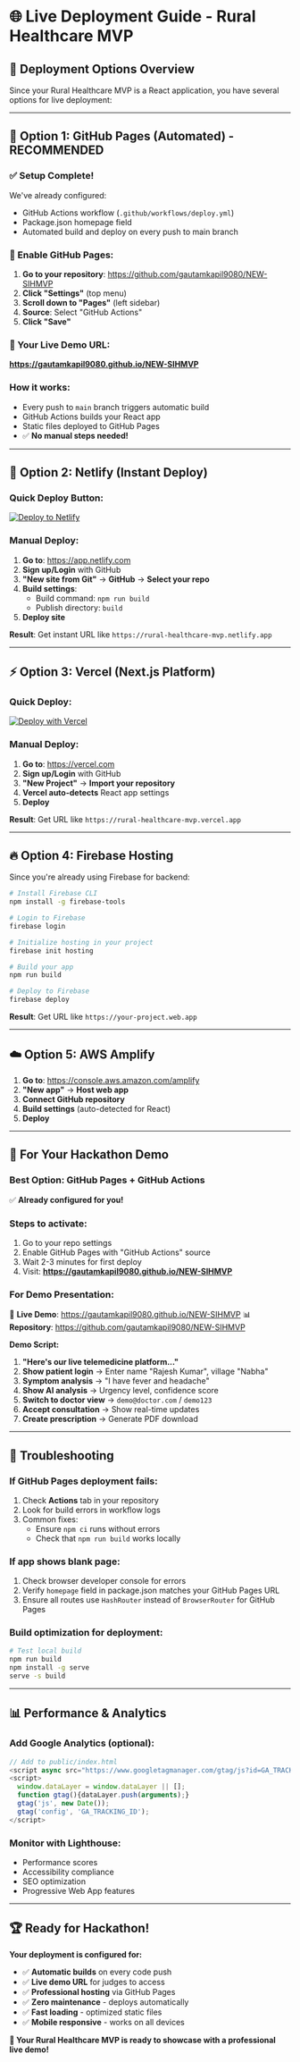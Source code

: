 # 🌐 Live Deployment Guide - Rural Healthcare MVP

## 🎯 Deployment Options Overview

Since your Rural Healthcare MVP is a React application, you have several options for live deployment:

---

## 🚀 Option 1: GitHub Pages (Automated) - **RECOMMENDED**

### ✅ Setup Complete!
We've already configured:
- GitHub Actions workflow (`.github/workflows/deploy.yml`)
- Package.json homepage field
- Automated build and deploy on every push to main branch

### 🔧 Enable GitHub Pages:

1. **Go to your repository**: https://github.com/gautamkapil9080/NEW-SIHMVP
2. **Click "Settings"** (top menu)
3. **Scroll down to "Pages"** (left sidebar)
4. **Source**: Select "GitHub Actions"
5. **Click "Save"**

### 📱 Your Live Demo URL:
**https://gautamkapil9080.github.io/NEW-SIHMVP**

### How it works:
- Every push to `main` branch triggers automatic build
- GitHub Actions builds your React app
- Static files deployed to GitHub Pages
- ✅ **No manual steps needed!**

---

## 🌟 Option 2: Netlify (Instant Deploy)

### Quick Deploy Button:
[![Deploy to Netlify](https://www.netlify.com/img/deploy/button.svg)](https://app.netlify.com/start/deploy?repository=https://github.com/gautamkapil9080/NEW-SIHMVP)

### Manual Deploy:
1. **Go to**: https://app.netlify.com
2. **Sign up/Login** with GitHub
3. **"New site from Git"** → **GitHub** → **Select your repo**
4. **Build settings**:
   - Build command: `npm run build`
   - Publish directory: `build`
5. **Deploy site**

**Result**: Get instant URL like `https://rural-healthcare-mvp.netlify.app`

---

## ⚡ Option 3: Vercel (Next.js Platform)

### Quick Deploy:
[![Deploy with Vercel](https://vercel.com/button)](https://vercel.com/import/git?s=https://github.com/gautamkapil9080/NEW-SIHMVP)

### Manual Deploy:
1. **Go to**: https://vercel.com
2. **Sign up/Login** with GitHub
3. **"New Project"** → **Import your repository**
4. **Vercel auto-detects** React app settings
5. **Deploy**

**Result**: Get URL like `https://rural-healthcare-mvp.vercel.app`

---

## 🔥 Option 4: Firebase Hosting

Since you're already using Firebase for backend:

```bash
# Install Firebase CLI
npm install -g firebase-tools

# Login to Firebase
firebase login

# Initialize hosting in your project
firebase init hosting

# Build your app
npm run build

# Deploy to Firebase
firebase deploy
```

**Result**: Get URL like `https://your-project.web.app`

---

## ☁️ Option 5: AWS Amplify

1. **Go to**: https://console.aws.amazon.com/amplify
2. **"New app"** → **Host web app**
3. **Connect GitHub repository**
4. **Build settings** (auto-detected for React)
5. **Deploy**

---

## 🎯 For Your Hackathon Demo

### **Best Option: GitHub Pages + GitHub Actions**
✅ **Already configured for you!**

### Steps to activate:
1. Go to your repo settings
2. Enable GitHub Pages with "GitHub Actions" source
3. Wait 2-3 minutes for first deploy
4. Visit: **https://gautamkapil9080.github.io/NEW-SIHMVP**

### **For Demo Presentation:**

🔗 **Live Demo**: https://gautamkapil9080.github.io/NEW-SIHMVP
📊 **Repository**: https://github.com/gautamkapil9080/NEW-SIHMVP

**Demo Script:**
1. **"Here's our live telemedicine platform..."**
2. **Show patient login** → Enter name "Rajesh Kumar", village "Nabha"
3. **Symptom analysis** → "I have fever and headache"
4. **Show AI analysis** → Urgency level, confidence score
5. **Switch to doctor view** → `demo@doctor.com` / `demo123`
6. **Accept consultation** → Show real-time updates
7. **Create prescription** → Generate PDF download

---

## 🐛 Troubleshooting

### If GitHub Pages deployment fails:
1. Check **Actions** tab in your repository
2. Look for build errors in workflow logs
3. Common fixes:
   - Ensure `npm ci` runs without errors
   - Check that `npm run build` works locally

### If app shows blank page:
1. Check browser developer console for errors
2. Verify `homepage` field in package.json matches your GitHub Pages URL
3. Ensure all routes use `HashRouter` instead of `BrowserRouter` for GitHub Pages

### Build optimization for deployment:
```bash
# Test local build
npm run build
npm install -g serve
serve -s build
```

---

## 📊 Performance & Analytics

### Add Google Analytics (optional):
```javascript
// Add to public/index.html
<script async src="https://www.googletagmanager.com/gtag/js?id=GA_TRACKING_ID"></script>
<script>
  window.dataLayer = window.dataLayer || [];
  function gtag(){dataLayer.push(arguments);}
  gtag('js', new Date());
  gtag('config', 'GA_TRACKING_ID');
</script>
```

### Monitor with Lighthouse:
- Performance scores
- Accessibility compliance
- SEO optimization
- Progressive Web App features

---

## 🏆 Ready for Hackathon!

**Your deployment is configured for:**
- ✅ **Automatic builds** on every code push
- ✅ **Live demo URL** for judges to access
- ✅ **Professional hosting** via GitHub Pages
- ✅ **Zero maintenance** - deploys automatically
- ✅ **Fast loading** - optimized static files
- ✅ **Mobile responsive** - works on all devices

**🎉 Your Rural Healthcare MVP is ready to showcase with a professional live demo!**
